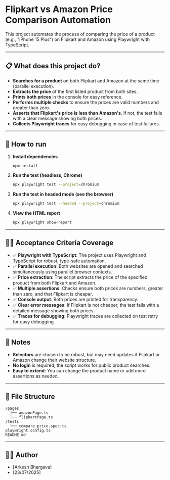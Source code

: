 # Flipkart vs Amazon Price Comparison Automation

This project automates the process of comparing the price of a product (e.g., "iPhone 15 Plus") on Flipkart and Amazon using Playwright with TypeScript.

---

## 📋 What does this project do?

- **Searches for a product** on both Flipkart and Amazon at the same time (parallel execution).
- **Extracts the price** of the first listed product from both sites.
- **Prints both prices** in the console for easy reference.
- **Performs multiple checks** to ensure the prices are valid numbers and greater than zero.
- **Asserts that Flipkart's price is less than Amazon's**. If not, the test fails with a clear message showing both prices.
- **Collects Playwright traces** for easy debugging in case of test failures.

---

## 🚀 How to run

1. **Install dependencies**
   ```bash
   npm install
   ```

2. **Run the test (headless, Chrome)**
   ```bash
   npx playwright test --project=chromium
   ```

3. **Run the test in headed mode (see the browser)**
   ```bash
   npx playwright test --headed --project=chromium
   ```

4. **View the HTML report**
   ```bash
   npx playwright show-report
   ```

---

## 🧑‍💻 Acceptance Criteria Coverage

- ✅ **Playwright with TypeScript**: The project uses Playwright and TypeScript for robust, type-safe automation.
- ✅ **Parallel execution**: Both websites are opened and searched simultaneously using parallel browser contexts.
- ✅ **Price extraction**: The script extracts the price of the specified product from both Flipkart and Amazon.
- ✅ **Multiple assertions**: Checks ensure both prices are numbers, greater than zero, and that Flipkart is cheaper.
- ✅ **Console output**: Both prices are printed for transparency.
- ✅ **Clear error messages**: If Flipkart is not cheaper, the test fails with a detailed message showing both prices.
- ✅ **Traces for debugging**: Playwright traces are collected on test retry for easy debugging.

---

## 📝 Notes

- **Selectors** are chosen to be robust, but may need updates if Flipkart or Amazon change their website structure.
- **No login** is required; the script works for public product searches.
- **Easy to extend**: You can change the product name or add more assertions as needed.

---

## 📂 File Structure

```
/pages
  ├── amazonPage.ts
  └── flipkartPage.ts
/tests
  └── compare_price.spec.ts
playwright.config.ts
README.md
```

---

## 👨‍🎓 Author

- [Arkesh Bhargava]
- [23/07/2025]